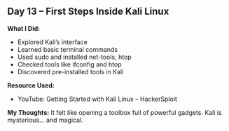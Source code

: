 ## Day 13 – First Steps Inside Kali Linux

**What I Did:**
- Explored Kali’s interface
- Learned basic terminal commands
- Used sudo and installed net-tools, htop
- Checked tools like ifconfig and htop
- Discovered pre-installed tools in Kali

**Resource Used:**
- YouTube: Getting Started with Kali Linux – HackerSploit

**My Thoughts:**
It felt like opening a toolbox full of powerful gadgets. Kali is mysterious… and magical.

